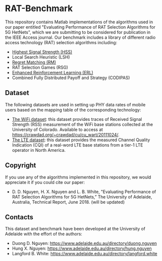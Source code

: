 # RAT-Benchmark
This repository contains Matlab implementations of the algorithms used in our paper entitled "Evaluating Performance of RAT Selection Algorithms for 5G HetNets", which we are submitting to be considered for publication in the IEEE Access journal. Our benchmark includes a library of different radio access technology (RAT) selection algorithms including:
- [Highest Signal Strength (HSS)](https://github.com/ndduong1986/RAT-Benchmark/blob/master/algorithms/HSS.m)
- Local Search Heuristic (LSH) 
- [Regret Matching (RM)](https://github.com/ndduong1986/RAT-Benchmark/blob/master/algorithms/RM.m)
- RAT Selection Games (RSG)
- [Enhanced Reinforcement Learning (ERL)](https://github.com/ndduong1986/RAT-Benchmark/blob/master/algorithms/ERL.m)
- Combined Fully Distributed Payoff and Strategy (CODIPAS)

## Dataset
The following datasets are used in setting up PHY data rates of mobile users based on the mapping table of the corresponding technology:
- [The WiFi dataset](https://github.com/ndduong1986/RAT-Benchmark/blob/master/datasets/WiFi_data.txt): this dataset provides traces of Received Signal Strength (RSS) measurement of the WiFi base stations collected at the University of Colorado. Available to access at https://crawdad.org/~crawdad/cu/cu_wart/20111024/.
- [The LTE dataset](https://github.com/ndduong1986/RAT-Benchmark/blob/master/datasets/LTE_data.csv): this dataset provides the measured Channel Quality Indication (CQI) of a real-word LTE base stations from a tier-1 LTE operator in North America.

## Copyright
If you use any of the algorithms implemented in this repository, we would appreciate it if you could cite our paper:
- D. D. Nguyen, H. X. Nguyen and L. B. White, "Evaluating Performance of RAT Selection Algorithms for 5G HetNets,” The University
of Adelaide, Australia, Technical Report, June 2018. (will be updated)

## Contacts
This dataset and benchmark have been developed at the University of Adelaide with the effort of the authors:
- Duong D. Nguyen: https://www.adelaide.edu.au/directory/duong.nguyen
- Hung X. Nguyen: https://www.adelaide.edu.au/directory/hung.nguyen
- Langford B. White: https://www.adelaide.edu.au/directory/langford.white
